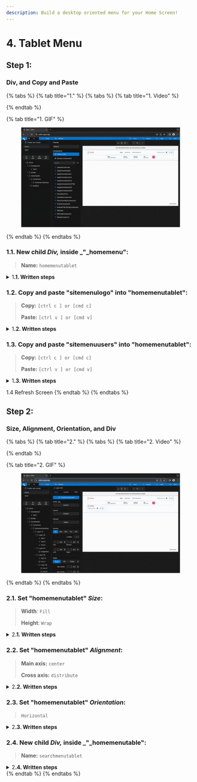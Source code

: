 ```yaml
---
description: Build a desktop oriented menu for your Home Screen!
---
```


# 4. Tablet Menu

## Step 1:

### Div, and Copy and Paste

{% tabs %}
{% tab title="1." %}
{% tabs %}
{% tab title="1. Video" %}

{% endtab %}

{% tab title="1. GIF" %}
<figure><img src="../../../../.gitbook/assets/home_menu_tablet_1-min.gif" alt=""><figcaption></figcaption></figure>
{% endtab %}
{% endtabs %}



### **1.1.** New child _Div,_ inside _"_homemenu":

> **Name:** `homemenutablet`

<details>

<summary>1<strong>.1. Written steps</strong></summary>



</details>



### 1.2. Copy and paste "sitemenulogo" into "homemenutablet":

> **Copy:**  `[ctrl c ] or [cmd c]`
>
> **Paste:** `[ctrl v ] or [cmd v]`

<details>

<summary>1<strong>.2. Written steps</strong></summary>



</details>



### 1.3. Copy and paste "sitemenuusers" into "homemenutablet":

> **Copy:**  `[ctrl c ] or [cmd c]`
>
> **Paste:** `[ctrl v ] or [cmd v]`

<details>

<summary>1<strong>.3. Written steps</strong></summary>



</details>

1.4 Refresh Screen
{% endtab %}
{% endtabs %}





## Step 2:

### Size, Alignment, Orientation, and Div

{% tabs %}
{% tab title="2." %}
{% tabs %}
{% tab title="2. Video" %}

{% endtab %}

{% tab title="2. GIF" %}
<figure><img src="../../../../.gitbook/assets/home_menu_tablet_2-min.gif" alt=""><figcaption></figcaption></figure>
{% endtab %}
{% endtabs %}



### **2.1.** Set "homemenutablet" _Size_:

> **Width**_:_ `Fill`
>
> **Height**: `Wrap`

<details>

<summary>2<strong>.1. Written steps</strong></summary>



</details>



### 2.2. Set "homemenutablet" _Alignment_:

> **Main axis:** `center`
>
> **Cross axis:** `distribute`

<details>

<summary>2<strong>.2. Written steps</strong></summary>



</details>



### 2.3. Set "homemenutablet" _Orientation_:

> `Horizontal`

<details>

<summary>2<strong>.3. Written steps</strong></summary>



</details>



### **2.4.** New child _Div,_ inside _"_homemenutable":

> **Name:** `searchmenutablet`

<details>

<summary>2<strong>.4. Written steps</strong></summary>



</details>
{% endtab %}
{% endtabs %}
